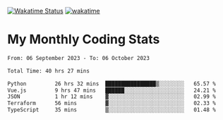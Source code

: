 [![Wakatime Status](https://github.com/noopurphalak/noopurphalak/workflows/wakatime-status-update/badge.svg)](https://github.com/noopurphalak/noopurphalak/actions/workflows/main.yml)
[![wakatime](https://wakatime.com/badge/user/80ace140-ef40-4fdd-b8ed-f3be3d2e1aea.svg)](https://wakatime.com/@80ace140-ef40-4fdd-b8ed-f3be3d2e1aea)

# My Monthly Coding Stats

<!--START_SECTION:waka-->

```txt
From: 06 September 2023 - To: 06 October 2023

Total Time: 40 hrs 27 mins

Python         26 hrs 32 mins  ████████████████▒░░░░░░░░   65.57 %
Vue.js         9 hrs 47 mins   ██████░░░░░░░░░░░░░░░░░░░   24.21 %
JSON           1 hr 12 mins    ▓░░░░░░░░░░░░░░░░░░░░░░░░   02.99 %
Terraform      56 mins         ▓░░░░░░░░░░░░░░░░░░░░░░░░   02.33 %
TypeScript     35 mins         ▒░░░░░░░░░░░░░░░░░░░░░░░░   01.48 %
```

<!--END_SECTION:waka-->
